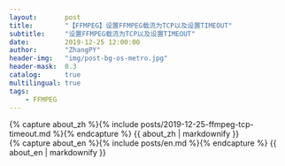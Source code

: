 ```yaml
---
layout:       post
title:        "【FFMPEG】设置FFMPEG载流为TCP以及设置TIMEOUT"
subtitle:     "设置FFMPEG载流为TCP以及设置TIMEOUT"
date:         2019-12-25 12:00:00
author:       "ZhangPY"
header-img:   "img/post-bg-os-metro.jpg"
header-mask:  0.3
catalog:      true
multilingual: true
tags:
    - FFMPEG
---
```


<!-- Chinese Version -->
<div class="zh post-container">
    {% capture about_zh %}{% include posts/2019-12-25-ffmpeg-tcp-timeout.md %}{% endcapture %}
    {{ about_zh | markdownify }}
</div>

<!-- English Version -->
<div class="en post-container">
    {% capture about_en %}{% include posts/en.md %}{% endcapture %}
    {{ about_en | markdownify }}
</div>
